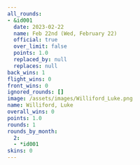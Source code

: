 ```yaml
---
all_rounds:
- &id001
  date: 2023-02-22
  name: Feb 22nd (Wed, February 22)
  official: true
  over_limit: false
  points: 1.0
  replaced_by: null
  replaces: null
back_wins: 1
flight_wins: 0
front_wins: 0
ignored_rounds: []
image: /assets/images/Williford_Luke.png
name: Williford, Luke
overall_wins: 0
points: 1.0
rounds: 1
rounds_by_month:
  2:
  - *id001
skins: 0
---
```


